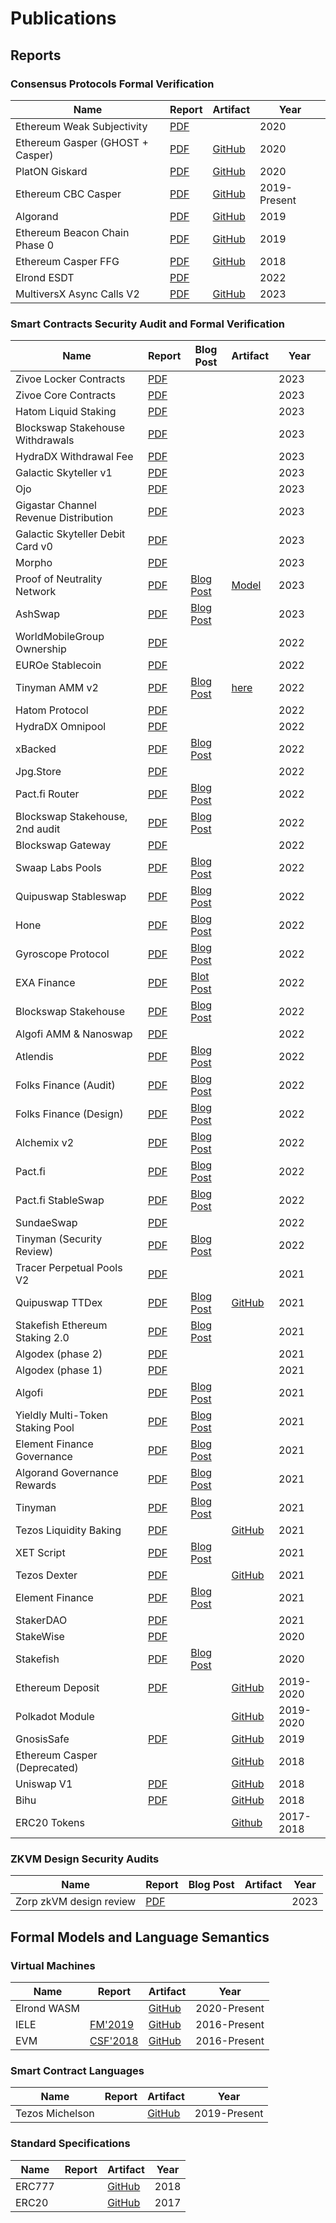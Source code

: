# Publications

## Reports

### Consensus Protocols Formal Verification

| Name | Report | Artifact | Year |
| ---- | ------ | -------- | ---- |
| Ethereum Weak Subjectivity | [PDF](https://github.com/runtimeverification/beacon-chain-verification/blob/master/weak-subjectivity/weak-subjectivity-analysis.pdf) |  | 2020 |
| Ethereum Gasper (GHOST + Casper) | [PDF](reports/consensus-protocols/Ethereum-Gasper.pdf) | [GitHub](https://github.com/runtimeverification/beacon-chain-verification) | 2020 |
| PlatON Giskard | [PDF](reports/consensus-protocols/PlatON-Giskard.pdf) | [GitHub](https://github.com/runtimeverification/giskard-verification) | 2020 |
| Ethereum CBC Casper | [PDF](reports/consensus-protocols/CBC-Casper.pdf) | [GitHub](https://github.com/runtimeverification/casper-cbc-proofs) | 2019-Present |
| Algorand | [PDF](reports/consensus-protocols/Algorand.pdf) | [GitHub](https://github.com/runtimeverification/algorand-verification) | 2019 |
| Ethereum Beacon Chain Phase 0 | [PDF](reports/consensus-protocols/Ethereum-BeaconChain.pdf) | [GitHub](https://github.com/runtimeverification/beacon-chain-spec) | 2019 |
| Ethereum Casper FFG | [PDF](reports/consensus-protocols/Ethereum-Casper.pdf) | [GitHub](https://github.com/runtimeverification/casper-proofs) | 2018 |
| Elrond ESDT | [PDF](reports/consensus-protocols/Elrond-ESDT.pdf)| | 2022 |
| MultiversX Async Calls V2 | [PDF](reports/consensus-protocols/MultiversX-Async-Calls-V2.pdf)| [GitHub](https://github.com/runtimeverification/multiversx-protocol-audit/tree/master/async_call) | 2023 |

### Smart Contracts Security Audit and Formal Verification

| Name | Report | Blog Post | Artifact | Year |
| ---- | ------ | --------- | -------- | ---- |
| Zivoe Locker Contracts | [PDF](reports/smart-contracts/Zivoe_Locker_Contracts.pdf) | | | 2023 |
| Zivoe Core Contracts | [PDF](reports/smart-contracts/Zivoe_Core_Contracts.pdf) | | | 2023 |
| Hatom Liquid Staking | [PDF](reports/smart-contracts/Hatom-Liquid-Staking.pdf) | | | 2023 |
| Blockswap Stakehouse Withdrawals | [PDF](reports/smart-contracts/Blockswap_Stakehouse_Withdrawals_Audit_Report.pdf) | | | 2023 |
| HydraDX Withdrawal Fee | [PDF](reports/smart-contracts/HydraDX-Omnipool-Withdrawal-Fee.pdf) | | | 2023 |
| Galactic Skyteller v1 | [PDF](reports/smart-contracts/Galactic_Skyteller_V1.pdf) | | | 2023 |
| Ojo | [PDF](reports/smart-contracts/Ojo.pdf) | | | 2023 |
| Gigastar Channel Revenue Distribution | [PDF](reports/smart-contracts/Gigastar_CRD.pdf) | | | 2023 |
| Galactic Skyteller Debit Card v0 | [PDF](reports/smart-contracts/Skyteller_Debit_Card_V0.pdf) | | | 2023 |
| Morpho | [PDF](reports/smart-contracts/Morpho-Audit-Report.pdf) | | | 2023 |
| Proof of Neutrality Network | [PDF](reports/smart-contracts/Proof-Of-Neutrality-Network/Proof-of-Neutrality-Network-Report.pdf) | [Blog Post](https://runtimeverification.com/blog/runtime-verification-audits-the-proof-of-neutrality-network) | [Model](reports/smart-contracts/Proof-Of-Neutrality-Network/PoN-Off-Chain-Model.pdf) | 2023 |
| AshSwap | [PDF](reports/smart-contracts/AshSwap.pdf) | [Blog Post](https://runtimeverification.com/blog/runtime-verification-audits-ashswap-protocol)| | 2023 |
| WorldMobileGroup Ownership | [PDF](reports/smart-contracts/WorldMobileGroup.pdf) | | | 2022 |
| EUROe Stablecoin | [PDF](reports/smart-contracts/Euroe%20Stablecoin%20Audit.pdf) | | | 2022 |
| Tinyman AMM v2 | [PDF](reports/smart-contracts/Tinyman-amm-v2-audit/tinyman-amm-v2-audit-report.pdf) | [Blog Post](https://runtimeverification.com/blog/runtime-verification-audits-tinyman-amm-v2) | [here](reports/smart-contracts/Tinyman-amm-v2-audit/) | 2022 |
| Hatom Protocol | [PDF](reports/smart-contracts/Hatom-audit-report.pdf) | | | 2022 |
| HydraDX Omnipool | [PDF](reports/smart-contracts/HydraDX-Omnipool-AMM-Audit-Report.pdf) | | | 2022 |
| xBacked | [PDF](reports/smart-contracts/xBacked-audit-report.pdf) | [Blog Post](https://runtimeverification.com/blog/runtime-verification-audits-xbacked) | | 2022 |
| Jpg.Store | [PDF](reports/smart-contracts/Jpg.Store-audit-report.pdf) | | | 2022 |
| Pact.fi Router | [PDF](reports/smart-contracts/Pact_Fi_Router.pdf) | [Blog Post](https://runtimeverification.com/blog/runtime-verification-audits-pact-s-router-smart-contract) | | 2022 |
| Blockswap Stakehouse, 2nd audit | [PDF](reports/smart-contracts/Blockswap_Stakehouse_2nd_Audit.pdf)| [Blog Post](https://runtimeverification.com/blog/runtime-verification-audits-blockswap-s-stakehouse-code-changes) | | 2022 |
| Blockswap Gateway | [PDF](reports/smart-contracts/Blockswap_Gateway.pdf)| | | 2022 |
| Swaap Labs Pools | [PDF](reports/smart-contracts/swaap-audit-report.pdf) | [Blog Post](https://runtimeverification.com/blog/runtime-verification-audits-swaap-s-pool-smart-contracts) | | 2022 |
| Quipuswap Stableswap | [PDF](reports/smart-contracts/quipuswap-stableswap.pdf) | [Blog Post](https://runtimeverification.com/blog/runtime-verification-audits-quipuswap-stableswap-dex-factory-mode) | | 2022 |
| Hone | [PDF](reports/smart-contracts/hone-report.pdf)| [Blog Post](https://runtimeverification.com/blog/runtime-verification-audits-hone-s-liquid-staking-protocol) | | 2022 |
| Gyroscope Protocol | [PDF](reports/smart-contracts/Gyroscope_Protocol_Audit_Report.pdf) | [Blog Post](https://runtimeverification.com/blog/runtime-verification-audits-gyroscope-protocol-s-mathematical-model-implementation) | | 2022 |
| EXA Finance | [PDF](reports/smart-contracts/EXA_Finance.pdf)| [Blot Post](https://runtimeverification.com/blog/runtime-verification-audits-exa-finance-s-baskets-smart-contract) | | 2022 |
| Blockswap Stakehouse | [PDF](reports/smart-contracts/Blockswap_Stakehouse.pdf)| [Blog Post](https://runtimeverification.com/blog/runtime-verification-audits-blockswap-s-stakehouse-protocol) | | 2022 |
| Algofi AMM & Nanoswap| [PDF](reports/smart-contracts/Algofi-dex-nanoswap.pdf)| | | 2022 |
| Atlendis | [PDF](reports/smart-contracts/atlendis-audit-report.pdf)| [Blog Post](https://runtimeverification.com/blog/runtime-verification-audits-atlendis-protocol) | | 2022 |
| Folks Finance (Audit) | [PDF](reports/smart-contracts/Folks-Finance-Code-Audit.pdf) | [Blog Post](https://runtimeverification.com/blog/runtime-verification-audits-folks-finance) | | 2022 |
| Folks Finance (Design) | [PDF](reports/smart-contracts/Folks-Finance-Design-Review.pdf) | [Blog Post](https://runtimeverification.com/blog/runtime-verification-audits-folks-finance) | | 2022 |
| Alchemix v2 | [PDF](reports/smart-contracts/Alchemix_v2.pdf) | [Blog Post](https://runtimeverification.com/blog/alchemix-v2-audit-and-reviewed-code-fixes) | | 2022 |
| Pact.fi    | [PDF](reports/smart-contracts/Pact_Fi.pdf) | [Blog Post](https://runtimeverification.com/blog/runtime-verification-audits-pact) | | 2022 |
| Pact.fi StableSwap | [PDF](reports/smart-contracts/Pact_Fi_StableSwap.pdf) | [Blog Post](https://runtimeverification.com/blog/runtime-verification-audits-pact-s-stableswap-amm-smart-contract) | | 2022 |
| SundaeSwap | [PDF](reports/smart-contracts/SundaeSwap.pdf) | | | 2022 |
| Tinyman (Security Review) | [PDF](reports/smart-contracts/Tinyman-security-review.pdf) | [Blog Post](https://runtimeverification.com/blog/runtime-verification-audits-tinyman) | | 2022 |
| Tracer Perpetual Pools V2 | [PDF](reports/smart-contracts/Tracer-Perpetual-Pools-V2.pdf) | | | 2021 | 
| Quipuswap TTDex | [PDF](reports/smart-contracts/Quipuswap.pdf) | [Blog Post](https://runtimeverification.com/blog/runtime-verification-audits-quipuswap-s-token-to-token-distributed-exchange) | [GitHub](reports/smart-contracts/Quipuswap-analysis.md) | 2021 |
| Stakefish Ethereum Staking 2.0 | [PDF](reports/smart-contracts/stakefish-ethereum-staking-audit-report.pdf) | [Blog Post](https://runtimeverification.com/blog/runtime-verification-audits-stakefish-ethereum-staking-2-0) | | 2021 |
| Algodex (phase 2) | [PDF](reports/smart-contracts/Algodex_Dec.pdf)| | | 2021 |
| Algodex (phase 1) | [PDF](reports/smart-contracts/Algodex_Jan.pdf)| | | 2021 |
| Algofi | [PDF](reports/smart-contracts/Algofi.pdf) | [Blog Post](https://runtimeverification.com/blog/runtime-verification-audits-algofi-lending-v2) | | 2021 |
| Yieldly Multi-Token Staking Pool | [PDF](reports/smart-contracts/yieldly-multi-pool-audit-report.pdf) | [Blog Post](https://runtimeverification.com/blog/runtime-verification-audits-yieldly-s-multi-token-staking-pool) | | 2021 |
| Element Finance Governance | [PDF](reports/smart-contracts/Element_Finance_Governance_Security_Audit_Report.pdf) | [Blog Post](https://runtimeverification.com/blog/runtime-verification-audits-elements-finance-governance-protocol) | | 2021 |
| Algorand Governance Rewards | [PDF](reports/smart-contracts/Algorand_Governance_Rewards_audit_report.pdf) | [Blog Post](https://runtimeverification.com/blog/runtime-verification-audits-the-rewards-contracts-of-algorand-s-community-governance) | | 2021 |
| Tinyman | [PDF](reports/smart-contracts/Tinyman.pdf) | [Blog Post](https://runtimeverification.com/blog/runtime-verification-audits-tinyman) | | 2021 |
| Tezos Liquidity Baking | [PDF](reports/smart-contracts/Tezos-Dexter-Liquidity-Baking.pdf) | | [GitHub](https://github.com/runtimeverification/michelson-semantics/tree/master/tests/proofs/liquidity-baking) | 2021 |
| XET Script | [PDF](reports/smart-contracts/XET-script.pdf) | [Blog Post](https://runtimeverification.com/blog/runtime-verification-audits-xet-token-and-its-deployment-script) | | 2021 |
| Tezos Dexter | [PDF](reports/smart-contracts/Tezos-Dexter.pdf) | | [GitHub](https://github.com/runtimeverification/michelson-semantics/tree/master/tests/proofs/dexter) | 2021 |
| Element Finance | [PDF](reports/smart-contracts/ElementFinance.pdf) | [Blog Post](https://runtimeverification.com/blog/runtime-verification-audits-elements-finance-governance-protocol) | | 2021 |
| StakerDAO | [PDF](reports/smart-contracts/StakerDAO.pdf) | | | 2021 |
| StakeWise | [PDF](reports/smart-contracts/StakeWise.pdf) | | | 2020 |
| Stakefish | [PDF](reports/smart-contracts/Stakefish-BatchDeposit.pdf) | [Blog Post](https://runtimeverification.com/blog/runtime-verification-audits-stakefish-ethereum-staking-2-0) | | 2020 |
| Ethereum Deposit | [PDF](reports/smart-contracts/Ethereum-Deposit.pdf) | | [GitHub](https://github.com/runtimeverification/deposit-contract-verification) | 2019-2020 |
| Polkadot Module | | | [GitHub](https://github.com/runtimeverification/polkadot-verification) | 2019-2020 |
| GnosisSafe | [PDF](reports/smart-contracts/GnosisSafe.pdf) | | [GitHub](https://github.com/runtimeverification/verified-smart-contracts/tree/master/gnosis) | 2019 |
| Ethereum Casper (Deprecated) | | | [GitHub](https://github.com/runtimeverification/verified-smart-contracts/tree/master/casper) | 2018 |
| Uniswap V1 | [PDF](reports/smart-contracts/Uniswap-V1.pdf) | | [GitHub](https://github.com/runtimeverification/verified-smart-contracts/tree/master/uniswap) | 2018 |
| Bihu | [PDF](reports/smart-contracts/Bihu.pdf) | | [GitHub](https://github.com/runtimeverification/verified-smart-contracts/tree/master/bihu) | 2018 |
| ERC20 Tokens | | | [Github](https://github.com/runtimeverification/verified-smart-contracts/tree/master/erc20) | 2017-2018 |

### ZKVM Design Security Audits

| Name | Report | Blog Post | Artifact | Year |
| ---- | ------ | --------- | -------- | ---- |
| Zorp zkVM design review| [PDF](https://github.com/runtimeverification/publications/blob/main/reports/zkvm/Zorp%20zkvm%20audit%20report.pdf) | | | 2023 |

## Formal Models and Language Semantics

### Virtual Machines

| Name | Report | Artifact | Year |
| ---- | ------ | -------- | ---- |
| Elrond WASM | | [GitHub](https://github.com/runtimeverification/elrond-semantics) | 2020-Present |
| IELE | [FM'2019](http://fsl.cs.illinois.edu/FSL/papers/2019/kasampalis-guth-moore-serbanuta-zhang-filaretti-serbanuta-johnson-rosu-2019-fm/kasampalis-guth-moore-serbanuta-zhang-filaretti-serbanuta-johnson-rosu-2019-fm-public.pdf) | [GitHub](https://github.com/runtimeverification/iele-semantics) | 2016-Present |
| EVM | [CSF'2018](https://daejunpark.github.io/kevm.pdf) | [GitHub](https://github.com/kframework/evm-semantics) | 2016-Present |

### Smart Contract Languages

| Name | Report | Artifact | Year |
| ---- | ------ | -------- | ---- |
| Tezos Michelson | | [GitHub](https://github.com/runtimeverification/michelson-semantics) | 2019-Present |

### Standard Specifications

| Name | Report | Artifact | Year |
| ---- | ------ | -------- | ---- |
| ERC777 | | [GitHub](https://github.com/runtimeverification/erc777-semantics) | 2018 |
| ERC20 | | [GitHub](https://github.com/runtimeverification/erc20-semantics) | 2017 |
